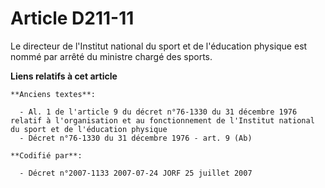 # Article D211-11

Le directeur de l'Institut national du sport et de l'éducation physique est nommé par arrêté du ministre chargé des sports.

**Liens relatifs à cet article**

	**Anciens textes**:

	  - Al. 1 de l'article 9 du décret n°76-1330 du 31 décembre 1976 relatif à l'organisation et au fonctionnement de l'Institut national du sport et de l'éducation physique
	  - Décret n°76-1330 du 31 décembre 1976 - art. 9 (Ab)

	**Codifié par**:

	  - Décret n°2007-1133 2007-07-24 JORF 25 juillet 2007
